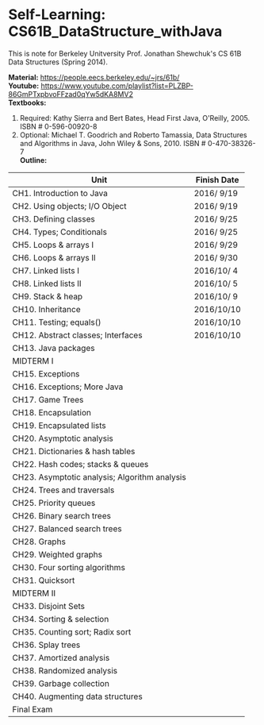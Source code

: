 # Self-Learning: CS61B_DataStructure_withJava
This is note for Berkeley Unitversity Prof. Jonathan Shewchuk's CS 61B Data Structures (Spring 2014).  
  
**Material:** https://people.eecs.berkeley.edu/~jrs/61b/   
**Youtube:** https://www.youtube.com/playlist?list=PLZBP-86GmPTxpbvoFFzad0qYw5dKA8MV2   
**Textbooks:**  
1. Required: Kathy Sierra and Bert Bates, Head First Java, O'Reilly, 2005. ISBN # 0-596-00920-8  
2. Optional: Michael T. Goodrich and Roberto Tamassia, Data Structures and Algorithms in Java, John Wiley & Sons, 2010. ISBN # 0-470-38326-7  
**Outline:**  

| Unit                             |  Finish Date  | 
|---------------------------       |-------------- | 
| CH1. Introduction to Java        | 2016/ 9/19 | 
| CH2. Using objects; I/O Object   | 2016/ 9/19 | 
| CH3. Defining classes            | 2016/ 9/25 | 
| CH4. Types; Conditionals         | 2016/ 9/25 | 
| CH5. Loops & arrays I            | 2016/ 9/29 | 
| CH6. Loops & arrays II           | 2016/ 9/30 | 
| CH7. Linked lists I              | 2016/10/ 4 | 
| CH8. Linked lists II             | 2016/10/ 5 | 
| CH9. Stack & heap                | 2016/10/ 9  | 
| CH10. Inheritance                | 2016/10/10  | 
| CH11. Testing; equals()          | 2016/10/10  | 
| CH12. Abstract classes; Interfaces | 2016/10/10  | 
| CH13. Java packages              |  | 
| MIDTERM I                        |  | 
| CH15. Exceptions                 |  | 
| CH16. Exceptions; More Java      |  | 
| CH17. Game Trees                 |  | 
| CH18. Encapsulation              |  | 
| CH19. Encapsulated lists         |  | 
| CH20. Asymptotic analysis        |  | 
| CH21. Dictionaries & hash tables |  |   
| CH22. Hash codes; stacks & queues|  |   
| CH23. Asymptotic analysis; Algorithm analysis |  | 
| CH24. Trees and traversals       |  | 
| CH25. Priority queues            |  | 
| CH26. Binary search trees        |  | 
| CH27. Balanced search trees      |  | 
| CH28. Graphs                     |  | 
| CH29. Weighted graphs            |  | 
| CH30. Four sorting algorithms    |  | 
| CH31. Quicksort                  |  | 
| MIDTERM II                       |  | 
| CH33. Disjoint Sets              |  | 
| CH34. Sorting & selection        |  | 
| CH35. Counting sort; Radix sort  |  | 
| CH36. Splay trees                |  | 
| CH37. Amortized analysis         |  | 
| CH38. Randomized analysis        |  | 
| CH39. Garbage collection         |  | 
| CH40. Augmenting data structures |  | 
| Final Exam                       |  | 

